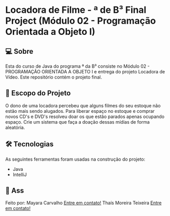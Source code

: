 # Locadora de Filme - <Dev>ª de B³ Final Project (Módulo 02 - Programação Orientada a Objeto I)

## 💻 Sobre
  Esta do curso de Java do programa <Dev>ª da B³ consiste no Módulo 02 - PROGRAMAÇÃO ORIENTADA A OBJETO I e entrega do
projeto Locadora de Vídeo. Este repositório contém o projeto final.

## 🧾 Escopo do Projeto
  O dono de uma locadora percebeu que alguns filmes do seu estoque não estão mais sendo alugados. Para liberar espaço no estoque
e comprar novos CD's e DVD's resolveu doar os que estão parados apenas ocupando espaço. Crie um sistema que faça a doação dessas
mídias de forma aleatória.

## 🛠 Tecnologias
  As seguintes ferramentas foram usadas na construção do projeto:
* Java
* IntelliJ

## 📝 Ass
Feito por:
Mayara Carvalho [Entre em contato!](https://www.linkedin.com/in/mayara-carvalho-a68988250/)
Thaís Moreira Teixeira [Entre em contato!](https://www.linkedin.com/in/karla-de-morais-silva-821296165/)
